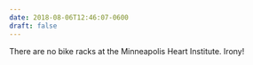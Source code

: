 ```yaml
---
date: 2018-08-06T12:46:07-0600
draft: false
---
```




There are no bike racks at the Minneapolis Heart Institute. Irony!



